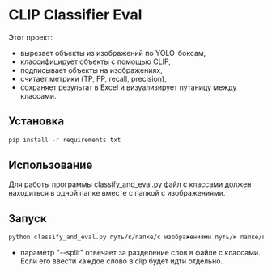 # CLIP Classifier Eval

Этот проект:
- вырезает объекты из изображений по YOLO-боксам,
- классифицирует объекты с помощью CLIP,
- подписывает объекты на изображениях,
- считает метрики (TP, FP, recall, precision),
- сохраняет результат в Excel и визуализирует путаницу между классами.

## Установка

```bash
pip install -r requirements.txt
```

## Использование 

Для работы программы classify_and_eval.py файл с классами должен находиться в одной папке вместе с папкой с изображениями. 

## Запуск
```bash
python classify_and_eval.py путь/к/папке/с изображениями путь/к папке/где/будет результат 
```
- параметр "--split" отвечает за разделение слов в файле с классами. Если его ввести каждое слово в clip будет идти отдельно. 